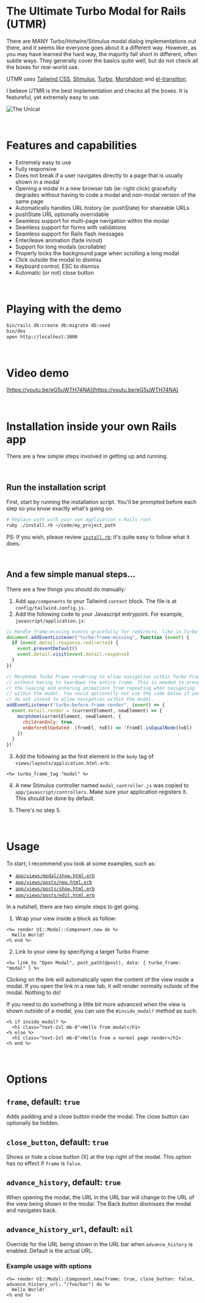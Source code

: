 # The Ultimate Turbo Modal for Rails (UTMR)

There are MANY Turbo/Hotwire/Stimulus modal dialog implementations out there, and it seems like everyone goes about it a different way. However, as you may have learned the hard way, the majority fall short in different, often subtle ways. They generally cover the basics quite well, but do not check all the boxes for real-world use.

UTMR uses [Tailwind CSS](https://tailwindcss.com), [Stimulus](https://stimulus.hotwired.dev), [Turbo](https://turbo.hotwired.dev/), [Morphdom](https://github.com/patrick-steele-idem/morphdom) and [el-transition](https://github.com/mmccall10/el-transition).

I believe UTMR is the best implementation and checks all the boxes. It is featureful, yet extremely easy to use.

![The Unicat](./public/unicat-sm.jpg "The Unicat")


&nbsp;
&nbsp;
# Features and capabilities

- Extremely easy to use
- Fully responsive
- Does not break if a user navigates directly to a page that is usually shown in a modal
- Opening a modal in a new browser tab (ie: right click) gracefully degrades without having to code a modal and non-modal version of the same page
- Automatically handles URL history (ie: pushState) for shareable URLs
- pushState URL optionally overridable
- Seamless support for multi-page navigation within the modal
- Seamless support for forms with validations
- Seamless support for Rails flash messages
- Enter/leave animation (fade in/out)
- Support for long modals (scrollable)
- Properly locks the background page when scrolling a long modal
- Click outside the modal to dismiss
- Keyboard control; ESC to dismiss
- Automatic (or not) close button


&nbsp;
&nbsp;
# Playing with the demo

```sh
bin/rails db:create db:migrate db:seed
bin/dev
open http://localhost:3000
```

&nbsp;
&nbsp;
# Video demo

[https://youtu.be/eG5uWTH74NA](https://youtu.be/eG5uWTH74NA)

&nbsp;
&nbsp;
# Installation inside your own Rails app

There are a few simple steps involved in getting up and running.

&nbsp;
&nbsp;
## Run the installation script

First, start by running the installation script. You'll be prompted before each step so you know exactly what's going on.

```sh
# Replace path with your own application's Rails root
ruby ./install.rb ~/code/my_project_path
```

PS: If you wish, please review [`install.rb`](https://github.com/cmer/ultimate-turbo-modal/blob/main/install.rb); it's quite easy to follow what it does.

&nbsp;
&nbsp;
## And a few simple manual steps...

There are a few things you should do manually:

1. Add `app/components` to your Tailwind `content` block. The file is at `config/tailwind.config.js`.
2. Add the following code to your Javascript entrypoint. For example, `javascript/application.js`:

```javascript
// Handle frame-missing events gracefully for redirects, like in Turbo 7.2
document.addEventListener("turbo:frame-missing", function (event) {
  if (event.detail.response.redirected) {
    event.preventDefault()
    event.detail.visit(event.detail.response)
  }
})

// Morphdom Turbo Frame rendering to allow navigation within Turbo Frames
// without having to teardown the entire frame. This is needed to prevent
// the leaving and entering animations from repeating when navigating
// within the modal. You could optionally not use the code below if you
// do not intend to allow navigation within the modal.
addEventListener("turbo:before-frame-render", (event) => {
  event.detail.render = (currentElement, newElement) => {
    morphdom(currentElement, newElement, {
      childrenOnly: true,
      onBeforeElUpdated: (fromEl, toEl) => !fromEl.isEqualNode(toEl)
    })
  }
})
```

3. Add the following as the first element in the `body` tag of `views/layouts/application.html.erb`:

```erb
<%= turbo_frame_tag "modal" %>
```

4. A new Stimulus controller named `modal_controller.js` was copied to `app/javascript/controllers`. Make sure your application registers it. This should be done by default.

5. There's no step 5.

&nbsp;
&nbsp;
# Usage

To start, I recommend you look at some examples, such as:

- [`app/views/modal/show.html.erb`](https://github.com/cmer/ultimate-turbo-modal/blob/main/app/views/modal/show.html.erb)
- [`app/views/posts/new.html.erb`](https://github.com/cmer/ultimate-turbo-modal/blob/main/app/views/posts/new.html.erb)
- [`app/views/posts/show.html.erb`](https://github.com/cmer/ultimate-turbo-modal/blob/main/app/views/posts/show.html.erb)
- [`app/views/posts/edit.html.erb`](https://github.com/cmer/ultimate-turbo-modal/blob/main/app/views/posts/edit.html.erb)

In a nutshell, there are two simple steps to get going.

1. Wrap your view inside a block as follow:

```erb
<%= render UI::Modal::Component.new do %>
  Hello World!
<% end %>
```

2. Link to your view by specifying a target Turbo Frame:

```erb
<%= link_to "Open Modal", post_path(@post), data: { turbo_frame: "modal" } %>
```

Clicking on the link will automatically open the content of the view inside a modal. If you open the link in a new tab, it will render normally outside of the modal. Nothing to do!

If you need to do something a little bit more advanced when the view is shown outside of a modal, you can use the `#inside_modal?` method as such:

```erb
<% if inside_modal? %>
  <h1 class="text-2xl mb-8">Hello from modal</h1>
<% else %>
  <h1 class="text-2xl mb-8">Hello from a normal page render</h1>
<% end %>
```

&nbsp;
&nbsp;
# Options

## `frame`, default: `true`

Adds padding and a close button inside the modal. The close button can optionally be hidden.

## `close_button`, default: `true`

Shows or hide a close button (X) at the top right of the modal. This option has no effect if `frame` is `false`.

## `advance_history`, default: `true`

When opening the modal, the URL in the URL bar will change to the URL of the view being shown in the modal. The Back button dismisses the modal and navigates back.

## `advance_history_url`, default: `nil`

Override for the URL being shown in the URL bar when `advance_history` is enabled. Default is the actual URL.


### Example usage with options

```erb
<%= render UI::Modal::Component.new(frame: true, close_button: false, advance_history_url: "/foo/bar") do %>
  Hello World!
<% end %>
```
